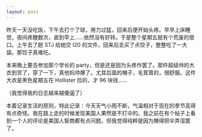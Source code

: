 ```yaml
---
layout: post
---
```


昨天一天没吃饭，下午去打个了球，用力过猛，回来后便开始头疼。早早上床睡觉，夜间疼醒数次，直到早上……依然没有好转。于是整个星期五就有个荒废的借口。上午去了趟 STJ 给她交 I20 的文件，回来后去买了点饺子，整整吃了一大袋。那饺子真难吃。

本来晚上要去参加那个学长的 party，但是还是因为头疼作罢了。那件超级帅的大衣到货了，穿了一下，真他妈帅爆了。尤其后面的帽子，毛茸茸的，很舒服。这件大衣是黑色星期五在 Hollister 捡的，才 96 块钱……

（我觉得我的日志越来越傻逼了）

本着记录生活的原则，特此记录：今天天气小雨不断，气温相对于现在的季节高得有点奇怪。我在路上走的时候发现美国人果然是不打伞的。我之前在有个帖子上看到一个人的评论是美国人智商都有点问题。但我觉得纯粹是因为懒得把伞弄湿罢了。
